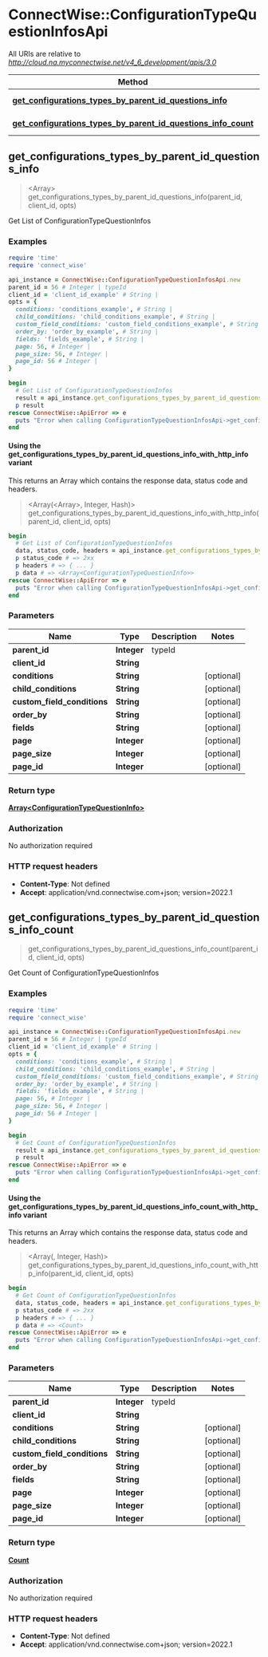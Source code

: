 # ConnectWise::ConfigurationTypeQuestionInfosApi

All URIs are relative to *http://cloud.na.myconnectwise.net/v4_6_development/apis/3.0*

| Method | HTTP request | Description |
| ------ | ------------ | ----------- |
| [**get_configurations_types_by_parent_id_questions_info**](ConfigurationTypeQuestionInfosApi.md#get_configurations_types_by_parent_id_questions_info) | **GET** /configurations/types/{parentId}/questions/info | Get List of ConfigurationTypeQuestionInfos |
| [**get_configurations_types_by_parent_id_questions_info_count**](ConfigurationTypeQuestionInfosApi.md#get_configurations_types_by_parent_id_questions_info_count) | **GET** /configurations/types/{parentId}/questions/info/count | Get Count of ConfigurationTypeQuestionInfos |


## get_configurations_types_by_parent_id_questions_info

> <Array<ConfigurationTypeQuestionInfo>> get_configurations_types_by_parent_id_questions_info(parent_id, client_id, opts)

Get List of ConfigurationTypeQuestionInfos

### Examples

```ruby
require 'time'
require 'connect_wise'

api_instance = ConnectWise::ConfigurationTypeQuestionInfosApi.new
parent_id = 56 # Integer | typeId
client_id = 'client_id_example' # String | 
opts = {
  conditions: 'conditions_example', # String | 
  child_conditions: 'child_conditions_example', # String | 
  custom_field_conditions: 'custom_field_conditions_example', # String | 
  order_by: 'order_by_example', # String | 
  fields: 'fields_example', # String | 
  page: 56, # Integer | 
  page_size: 56, # Integer | 
  page_id: 56 # Integer | 
}

begin
  # Get List of ConfigurationTypeQuestionInfos
  result = api_instance.get_configurations_types_by_parent_id_questions_info(parent_id, client_id, opts)
  p result
rescue ConnectWise::ApiError => e
  puts "Error when calling ConfigurationTypeQuestionInfosApi->get_configurations_types_by_parent_id_questions_info: #{e}"
end
```

#### Using the get_configurations_types_by_parent_id_questions_info_with_http_info variant

This returns an Array which contains the response data, status code and headers.

> <Array(<Array<ConfigurationTypeQuestionInfo>>, Integer, Hash)> get_configurations_types_by_parent_id_questions_info_with_http_info(parent_id, client_id, opts)

```ruby
begin
  # Get List of ConfigurationTypeQuestionInfos
  data, status_code, headers = api_instance.get_configurations_types_by_parent_id_questions_info_with_http_info(parent_id, client_id, opts)
  p status_code # => 2xx
  p headers # => { ... }
  p data # => <Array<ConfigurationTypeQuestionInfo>>
rescue ConnectWise::ApiError => e
  puts "Error when calling ConfigurationTypeQuestionInfosApi->get_configurations_types_by_parent_id_questions_info_with_http_info: #{e}"
end
```

### Parameters

| Name | Type | Description | Notes |
| ---- | ---- | ----------- | ----- |
| **parent_id** | **Integer** | typeId |  |
| **client_id** | **String** |  |  |
| **conditions** | **String** |  | [optional] |
| **child_conditions** | **String** |  | [optional] |
| **custom_field_conditions** | **String** |  | [optional] |
| **order_by** | **String** |  | [optional] |
| **fields** | **String** |  | [optional] |
| **page** | **Integer** |  | [optional] |
| **page_size** | **Integer** |  | [optional] |
| **page_id** | **Integer** |  | [optional] |

### Return type

[**Array&lt;ConfigurationTypeQuestionInfo&gt;**](ConfigurationTypeQuestionInfo.md)

### Authorization

No authorization required

### HTTP request headers

- **Content-Type**: Not defined
- **Accept**: application/vnd.connectwise.com+json; version=2022.1


## get_configurations_types_by_parent_id_questions_info_count

> <Count> get_configurations_types_by_parent_id_questions_info_count(parent_id, client_id, opts)

Get Count of ConfigurationTypeQuestionInfos

### Examples

```ruby
require 'time'
require 'connect_wise'

api_instance = ConnectWise::ConfigurationTypeQuestionInfosApi.new
parent_id = 56 # Integer | typeId
client_id = 'client_id_example' # String | 
opts = {
  conditions: 'conditions_example', # String | 
  child_conditions: 'child_conditions_example', # String | 
  custom_field_conditions: 'custom_field_conditions_example', # String | 
  order_by: 'order_by_example', # String | 
  fields: 'fields_example', # String | 
  page: 56, # Integer | 
  page_size: 56, # Integer | 
  page_id: 56 # Integer | 
}

begin
  # Get Count of ConfigurationTypeQuestionInfos
  result = api_instance.get_configurations_types_by_parent_id_questions_info_count(parent_id, client_id, opts)
  p result
rescue ConnectWise::ApiError => e
  puts "Error when calling ConfigurationTypeQuestionInfosApi->get_configurations_types_by_parent_id_questions_info_count: #{e}"
end
```

#### Using the get_configurations_types_by_parent_id_questions_info_count_with_http_info variant

This returns an Array which contains the response data, status code and headers.

> <Array(<Count>, Integer, Hash)> get_configurations_types_by_parent_id_questions_info_count_with_http_info(parent_id, client_id, opts)

```ruby
begin
  # Get Count of ConfigurationTypeQuestionInfos
  data, status_code, headers = api_instance.get_configurations_types_by_parent_id_questions_info_count_with_http_info(parent_id, client_id, opts)
  p status_code # => 2xx
  p headers # => { ... }
  p data # => <Count>
rescue ConnectWise::ApiError => e
  puts "Error when calling ConfigurationTypeQuestionInfosApi->get_configurations_types_by_parent_id_questions_info_count_with_http_info: #{e}"
end
```

### Parameters

| Name | Type | Description | Notes |
| ---- | ---- | ----------- | ----- |
| **parent_id** | **Integer** | typeId |  |
| **client_id** | **String** |  |  |
| **conditions** | **String** |  | [optional] |
| **child_conditions** | **String** |  | [optional] |
| **custom_field_conditions** | **String** |  | [optional] |
| **order_by** | **String** |  | [optional] |
| **fields** | **String** |  | [optional] |
| **page** | **Integer** |  | [optional] |
| **page_size** | **Integer** |  | [optional] |
| **page_id** | **Integer** |  | [optional] |

### Return type

[**Count**](Count.md)

### Authorization

No authorization required

### HTTP request headers

- **Content-Type**: Not defined
- **Accept**: application/vnd.connectwise.com+json; version=2022.1

